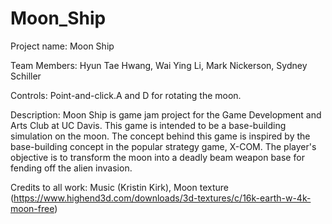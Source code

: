 # Moon_Ship
Project name: Moon Ship

Team Members: Hyun Tae Hwang, Wai Ying Li, Mark Nickerson, Sydney Schiller

Controls: Point-and-click.A and D for rotating the moon.

Description: Moon Ship is game jam project for the Game Development and Arts Club at UC Davis. This game is intended to be a base-building simulation on the moon. The concept behind this game is inspired by the base-building concept in the popular strategy game, X-COM. The player's objective is to transform the moon into a deadly beam weapon base for fending off the alien invasion.

Credits to all work: Music (Kristin Kirk), Moon texture (https://www.highend3d.com/downloads/3d-textures/c/16k-earth-w-4k-moon-free)
